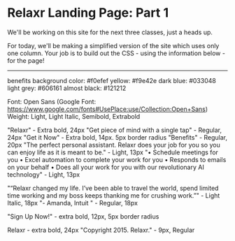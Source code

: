 Relaxr Landing Page: Part 1
==================

We'll be working on this site for the next three classes, just a heads up.

For today, we'll be making a simplified version of the site which uses only one column. Your job is to build out the CSS - using the information below - for the page!

---

benefits background color: #f0efef
yellow: #f9e42e
dark blue: #033048
light grey: #606161
almost black: #121212

Font: Open Sans (Google Font: https://www.google.com/fonts#UsePlace:use/Collection:Open+Sans)
Weight: Light, Light Italic, Semibold, Extrabold

"Relaxr" - Extra bold, 24px
"Get piece of mind with a single tap" - Regular, 24px
"Get it Now" - Extra bold, 14px. 5px border radius
"Benefits" - Regular, 20px
"The perfect personal assistant. Relaxr does your job for you so you can enjoy life as it is meant to be." - Light, 13px
"• Schedule meetings for you
• Excel automation to complete your work for you
• Responds to emails on your behalf
• Does all your work for you with our revolutionary AI technology" - Light, 13px

"“Relaxr changed my life. I’ve been able to travel the world, spend limited time working and my boss keeps thanking me for crushing work.”" - Light Italic, 18px
"- Amanda, Intuit " - Regular, 18px

"Sign Up Now!" - extra bold, 12px, 5px border radius

Relaxr - extra bold, 24px
"Copyright 2015. Relaxr." - 9px, Regular
